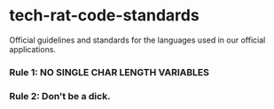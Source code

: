# tech-rat-code-standards
Official guidelines and standards for the languages used in our official applications.



### Rule 1: NO SINGLE CHAR LENGTH VARIABLES
### Rule 2: Don't be a dick.

